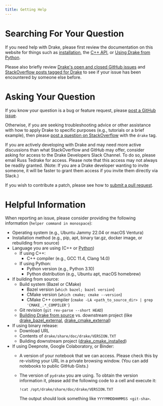 ```yaml
---
title: Getting Help
---
```


# Searching For Your Question

If you need help with Drake, please first review the documentation on this
website for things such as [installation](/installation.html),
the [C++ API](https://drake.mit.edu/doxygen_cxx/index.html), or
[Using Drake from Python](/python_bindings.html).

Please also briefly review
[Drake's open and closed GitHub issues](https://github.com/RobotLocomotion/drake/issues?q=is%3Aissue)
and [StackOverflow posts tagged for Drake](https://stackoverflow.com/questions/tagged/drake)
to see if your issue has been encountered by someone else before.

# Asking Your Question

If you know your question is a bug or feature request, please
[post a GitHub issue](https://github.com/RobotLocomotion/drake/issues/new).

Otherwise, if you are seeking troubleshooting advice or other assistance with
how to apply Drake to specific purposes (e.g., tutorials or a brief example),
then please
[post a question on StackOverflow](https://stackoverflow.com/questions/ask?tags=drake)
with the ``drake`` tag.

If you are actively developing with Drake and may need more active discussions
than what StackOverflow and GitHub may offer, consider asking for access to the
Drake Developers Slack Channel. To do so, please email Russ Tedrake for access.
Please note that this access may not always be readily granted. (Note: If you
are a Drake developer wanting to invite someone, it will be faster to grant
them access if you invite them directly via Slack.)

If you wish to contribute a patch, please see how to [submit a pull request](/developers.html).

# Helpful Information

When reporting an issue, please consider providing the following information
(``helper command in monospace``):

* Operating system (e.g., Ubuntu Jammy 22.04 or macOS Ventura)
* Installation method (e.g., pip, apt, binary tar.gz, docker image, or
  rebuilding from source)
* Language you are using (C++ or [Python](/python_bindings.html))
    * If using C++:
      * C++ compiler (e.g., GCC 11.4, Clang 14.0)
    * If using Python:
      * Python version (e.g., Python 3.10)
      * Python distribution (e.g., Ubuntu apt, macOS homebrew)
* If building from source:
    * Build system (Bazel or CMake)
        * Bazel version (``which bazel; bazel version``)
        * CMake version (``which cmake; cmake --version``)
        * CMake C++ compiler (``cmake -LA <path_to_source_dir> | grep 'CMAKE_.*_COMPILER'``)
    * Git revision (``git rev-parse --short HEAD``)
    * [Building Drake from source](/from_source.html) vs. downstream project
    (like [drake_bazel_external](https://github.com/RobotLocomotion/drake-external-examples/tree/master/drake_bazel_external), [drake_cmake_external](https://github.com/RobotLocomotion/drake-external-examples/tree/master/drake_cmake_external))
* If using binary release:
    * Download URL
    * Contents of ``drake/share/doc/drake/VERSION.TXT``
    * Building downstream project ([drake_cmake_installed](https://github.com/RobotLocomotion/drake-external-examples/tree/master/drake_cmake_installed))
* If using Deepnote, Google Colaboratory, or Binder:
    * A version of your notebook that we can access. Please check this by
      re-visiting your URL in a private browsing window. (You can add
      notebooks to public GitHub Gists.)
    * The version of ``pydrake`` you are using. To obtain the version
      information it, please add the following code to a cell and execute it:

          !cat /opt/drake/share/doc/drake/VERSION.TXT

      The output should look something like ``YYYYMMDDHHMMSS <git-sha>``.
